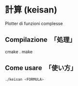 # 計算 (keisan)

Plotter di funzioni complesse

## Compilazione　「処理」

cmake .
make

## Come usare　「使い方」

```sh
./keisan <FORMULA>
```
